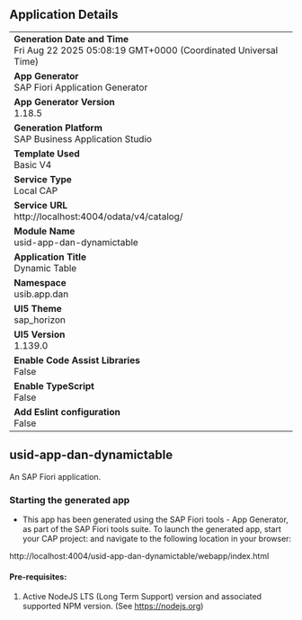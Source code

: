 ## Application Details
|               |
| ------------- |
|**Generation Date and Time**<br>Fri Aug 22 2025 05:08:19 GMT+0000 (Coordinated Universal Time)|
|**App Generator**<br>SAP Fiori Application Generator|
|**App Generator Version**<br>1.18.5|
|**Generation Platform**<br>SAP Business Application Studio|
|**Template Used**<br>Basic V4|
|**Service Type**<br>Local CAP|
|**Service URL**<br>http://localhost:4004/odata/v4/catalog/|
|**Module Name**<br>usid-app-dan-dynamictable|
|**Application Title**<br>Dynamic Table|
|**Namespace**<br>usib.app.dan|
|**UI5 Theme**<br>sap_horizon|
|**UI5 Version**<br>1.139.0|
|**Enable Code Assist Libraries**<br>False|
|**Enable TypeScript**<br>False|
|**Add Eslint configuration**<br>False|

## usid-app-dan-dynamictable

An SAP Fiori application.

### Starting the generated app

-   This app has been generated using the SAP Fiori tools - App Generator, as part of the SAP Fiori tools suite.  To launch the generated app, start your CAP project:  and navigate to the following location in your browser:

http://localhost:4004/usid-app-dan-dynamictable/webapp/index.html

#### Pre-requisites:

1. Active NodeJS LTS (Long Term Support) version and associated supported NPM version.  (See https://nodejs.org)


